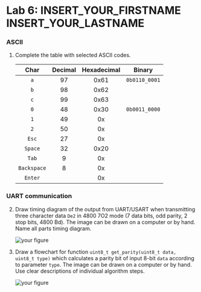 # Lab 6: INSERT_YOUR_FIRSTNAME INSERT_YOUR_LASTNAME

### ASCII

1. Complete the table with selected ASCII codes.

   | **Char** | **Decimal** | **Hexadecimal** | **Binary** |
   | :-: | :-: | :-: | :-: |
   | `a` | 97 | 0x61 | `0b0110_0001` |
   | `b` | 98 | 0x62 |  |
   | `c` | 99 | 0x63 |  |
   | `0` | 48 | 0x30 | `0b0011_0000` |
   | `1` | 49 | 0x |  |
   | `2` | 50 | 0x |  |
   | `Esc` | 27 | 0x |  |
   | `Space` | 32 | 0x20 |  |
   | `Tab` | 9 | 0x |  |
   | `Backspace` | 8 | 0x |  |
   | `Enter` |  | 0x |  |

### UART communication

2. Draw timing diagram of the output from UART/USART when transmitting three character data `De2` in 4800 7O2 mode (7 data bits, odd parity, 2 stop bits, 4800&nbsp;Bd). The image can be drawn on a computer or by hand. Name all parts timing diagram.

   ![your figure]()

3. Draw a flowchart for function `uint8_t get_parity(uint8_t data, uint8_t type)` which calculates a parity bit of input 8-bit `data` according to parameter `type`. The image can be drawn on a computer or by hand. Use clear descriptions of individual algorithm steps.

   ![your figure]()
